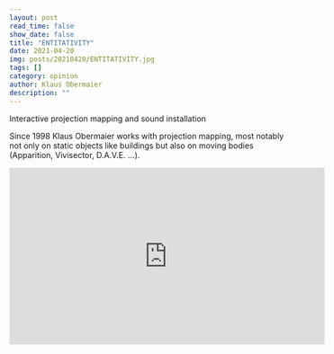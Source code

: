 ```yaml
---
layout: post
read_time: false
show_date: false
title: "ENTITATIVITY"
date: 2021-04-20
img: posts/20210420/ENTITATIVITY.jpg
tags: []
category: opinion
author: Klaus Obermaier
description: ""
---
```


Interactive projection mapping and sound installation

Since 1998 Klaus Obermaier works with projection mapping, most notably not only on static objects like buildings but also on moving bodies (Apparition, Vivisector, D.A.V.E. …).

<iframe width="560" height="315" src="https://https://youtu.be/uwtZWUq2jNw" title="YouTube video player" frameborder="0" allow="accelerometer; autoplay; clipboard-write; encrypted-media; gyroscope; picture-in-picture" allowfullscreen></iframe>
